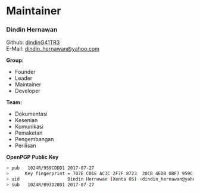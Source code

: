 # Maintainer
### Dindin Hernawan
Github: [dindinG41TR3](https://github.com/dindinG41TR3)  
E-Mail: <dindin_hernawan@yahoo.com>  

**Group:**
 * Founder
 * Leader
 * Maintainer
 * Developer

**Team:**
 * Dokumentasi
 * Kesenian
 * Komunikasi
 * Pemaketan
 * Pengembangan
 * Perilisan

**OpenPGP Public Key**
```bash
> pub   1024R/959CDDD1 2017-07-27  
>      Key fingerprint = 707E C01E AC3C 2F7F 8723  30CB 4EDB 0BF7 959C DDD1  
> uid                  Dindin Hernawan (Xenta OS) <dindin_hernawan@yahoo.com>  
> sub   1024R/B93D20D1 2017-07-27  
```
